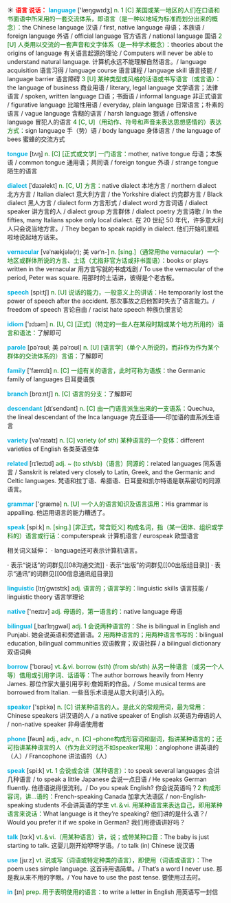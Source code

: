 ☀ <font color="red">**语言 说话：**</font>
<font color="sky blue">**language**</font> ['læŋɡwɪdӡ] 
<font color="rgb(227, 108, 9)">n. 1 [C] 某国或某一地区的人们在口语和书面语中所采用的一套交流体系，即语言（是一种以地域为标准而划分出来的概念）：</font>the Chinese language 汉语 / first, native language 母语；本族语 / foreign language 外语 / official language 官方语言 / national language 国语 <font color="rgb(227, 108, 9)">2 [U] 人类用以交流的一套声音和文字体系（是一种学术概念）：</font>theories about the origins of language 有关语言起源的理论 / Computers will never be able to understand natural language. 计算机永远不能理解自然语言。/ language acquisition 语言习得 / language course 语言课程 / language skill 语言技能 / language barrier 语言障碍 <font color="rgb(227, 108, 9)">3 [U] 某种类型或风格的话语或书写语言（或言语）：</font>the language of business 商业用语 / literary, legal language 文学语言；法律语言 / spoken, written language 口语；书面语 / informal language 非正式语言 / figurative language 比喻性用语 / everyday, plain language 日常语言；朴素的语言 / vague language 含糊的语言 / harsh language 狠话 / offensive language 冒犯人的语言 <font color="rgb(227, 108, 9)">4 [C, U]（用动作、符号和声音来表达思想感情的）表达方式：</font>sign language 手（势）语 / body language 身体语言 / the language of bees 蜜蜂的交流方式

<font color="sky blue">**tongue**</font> [tʌŋ] 
<font color="rgb(227, 108, 9)">n. [C] [正式或文学] 一门语言：</font>mother, native tongue 母语；本族语 / common tongue 通用语；共同语 / foreign tongue 外语 / strange tongue 陌生的语言
           
<font color="sky blue">**dialect**</font> [ˈdaɪəlekt]
<font color="rgb(227, 108, 9)">n. [C, U] 方言：</font>native dialect 本地方言 / northern dialect 北方方言 / Italian dialect 意大利方言 / the Yorkshire dialect 约克郡方言 / Black dialect 黑人方言 / dialect form 方言形式 / dialect word 方言词语 / dialect speaker 讲方言的人 / dialect group 方言群体 / dialect poetry 方言诗歌 / In the fifties, many Italians spoke only local dialect. 在 20 世纪 50 年代，许多意大利人只会说当地方言。/ They began to speak rapidly in dialect. 他们开始叽里呱啦地说起地方话来。
           
<font color="sky blue">**vernacular**</font> [vəˈnækjələ(r); 美 vərˈn-]
<font color="rgb(227, 108, 9)">n. [sing.]（通常用the vernacular）一个地区或群体所说的方言、土话（尤指非官方话或非书面语）：</font>books or plays written in the vernacular 用方言写就的书或戏剧 / To use the vernacular of the period, Peter was square. 用那时的土话讲，彼得是个老古板。

<font color="sky blue">**speech**</font> [spi:tʃ] 
<font color="rgb(227, 108, 9)">n. [U] 说话的能力，一般意义上的讲话：</font>He temporarily lost the power of speech after the accident. 那次事故之后他暂时失去了语言能力。/ freedom of speech 言论自由 / racist hate speech 种族仇恨言论

<font color="sky blue">**idiom**</font> ['ɪdɪəm] 
<font color="rgb(227, 108, 9)">n. [U, C] [正式]（特定的一些人在某段时期或某个地方所用的）语言和语法：</font>了解即可
           
<font color="sky blue">**parole**</font> [pəˈrəʊl; 美 pəˈroʊl]
<font color="rgb(227, 108, 9)">n. [U] [语言学]（单个人所说的，而非作为作为某个群体的交流体系的）言语：</font>了解即可

<font color="sky blue">**family**</font> ['fæmɪlɪ] 
<font color="rgb(227, 108, 9)">n. [C] 一组有关的语言，此时可称为语族：</font>the Germanic family of languages 日耳曼语族

<font color="sky blue">**branch**</font> [brɑːntʃ] 
<font color="rgb(227, 108, 9)">n. [C] 语言的分支：</font>了解即可
           
<font color="sky blue">**descendant**</font> [dɪˈsendənt]
<font color="rgb(227, 108, 9)">n. [C] 由一门语言派生出来的一支语系：</font>Quechua, the lineal descendant of the Inca language 克丘亚语——印加语的直系派生语言

<font color="sky blue">**variety**</font> [və'raɪətɪ] 
<font color="rgb(227, 108, 9)">n. [C] variety (of sth) 某种语言的一个变体：</font>different varieties of English 各类英语变体
           
<font color="sky blue">**related**</font> [rɪˈleɪtɪd]
<font color="rgb(227, 108, 9)">adj. ~ (to sth/sb)（语言）同源的：</font>related languages 同系语言 / Sanskrit is related very closely to Latin, Greek, and the Germanic and Celtic languages. 梵语和拉丁语、希腊语、日耳曼和凯尔特语是联系密切的同源语言。

<font color="sky blue">**grammar**</font> ['ɡræmə] 
<font color="rgb(227, 108, 9)">n. [U] 一个人的语言知识及语言运用：</font>His grammar is appalling. 他运用语言的能力糟透了。

<font color="sky blue">**speak**</font> [spi:k] 
<font color="rgb(227, 108, 9)">n. [sing.] [非正式，常含贬义] 构成名词，指（某一团体、组织或学科的）语言或行话：</font>computerspeak 计算机语言 / eurospeak 欧盟语言

相关词义延伸：
· language还可表示计算机语言。

· 表示“说话”的词群见[[08沟通交流]]
· 表示“出版”的词群见[[00出版组目录]]
· 表示“通讯”的词群见[[00信息通讯组目录]]

<font color="sky blue">**linguistic**</font> [lɪŋˈgwɪstɪk]
<font color="rgb(227, 108, 9)">adj. 语言的；语言学的：</font>linguistic skills 语言技能 / linguistic theory 语言学理论

<font color="sky blue">**native**</font> ['neɪtɪv] 
<font color="rgb(227, 108, 9)">adj. 母语的，第一语言的：</font>native language 母语
                      
<font color="sky blue">**bilingual**</font> [ˌbaɪˈlɪŋgwəl]
<font color="rgb(227, 108, 9)">adj. 1 会说两种语言的：</font>She is bilingual in English and Punjabi. 她会说英语和旁遮普语。<font color="rgb(227, 108, 9)">2 用两种语言的；用两种语言书写的：</font>bilingual education, bilingual communities 双语教育；双语社群 / a bilingual dictionary 双语词典

<font color="sky blue">**borrow**</font> ['bɒrəʊ] 
<font color="rgb(227, 108, 9)">vt.＆vi. borrow (sth) (from sb/sth) 从另一种语言（或另一个人等）借用或引用字词、话语等：</font>The author borrows heavily from Henry James. 那位作家大量引用亨利·詹姆斯的作品。/ Some musical terms are borrowed from Italian. 一些音乐术语是从意大利语引入的。

<font color="sky blue">**speaker**</font> ['spi:kə] 
<font color="rgb(227, 108, 9)">n. [C] 讲某种语言的人。是此义的常规用词，最为常用：</font>Chinese speakers 讲汉语的人 / a native speaker of English 以英语为母语的人 / non-native speaker 非母语使用者

<font color="sky blue">**phone**</font> [fəʊn] 
<font color="rgb(227, 108, 9)">adj., adv., n. [C] –phone构成形容词和副词，指讲某种语言的；还可指讲某种语言的人（作为此义时远不如speaker常用）：</font>anglophone 讲英语的（人）/ Francophone 讲法语的（人）

<font color="sky blue">**speak**</font> [spi:k] 
<font color="rgb(227, 108, 9)">vt. 1 会说或会讲（某种语言）：</font>to speak several languages 会讲几种语言 / to speak a little Japanese 会说一点日语 / He speaks German fluently. 他德语说得很流利。/ Do you speak English? 你会说英语吗？<font color="rgb(227, 108, 9)">2 构成形容词，讲…语的：</font>French-speaking Canada 加拿大法语区 / non-English-speaking students 不会讲英语的学生 <font color="rgb(227, 108, 9)">vt.＆vi. 用某种语言来表达自己，即用某种语言来说话：</font>What language is it they’re speaking? 他们讲的是什么语？/ Would you prefer it if we spoke in German? 我们用德语讲好吗？

<font color="sky blue">**talk**</font> [tɔ:k] 
<font color="rgb(227, 108, 9)">vt.＆vi.（用某种语言）讲，说；或带某种口音：</font>The baby is just starting to talk. 这婴儿刚开始咿呀学语。/ to talk (in) Chinese 说汉语

<font color="sky blue">**use**</font> [ju:z] 
<font color="rgb(227, 108, 9)">vt. 说或写（词语或特定种类的语言），即使用（词语或语言）：</font>The poem uses simple language. 这首诗用语简单。/ That’s a word I never use. 那是我从来不用的字眼。/ You have to use the past tense. 要使用过去时。

<font color="sky blue">**in**</font> [ɪn] 
<font color="rgb(227, 108, 9)">prep. 用于表明使用的语言：</font>to write a letter in English 用英语写一封信
